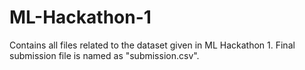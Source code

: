 # ML-Hackathon-1
Contains all files related to the dataset given in ML Hackathon 1. Final submission file is named as "submission.csv".

